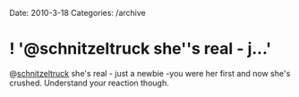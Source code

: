 Date: 2010-3-18
Categories: /archive

# ! '@schnitzeltruck she''s real - j...'

@<a href="http://twitter.com/schnitzeltruck" class="aktt_username">schnitzeltruck</a> she's real - just a newbie -you were her first and now she's crushed. Understand your reaction though.
